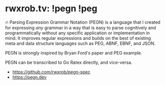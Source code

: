 # rwxrob.tv: !pegn !peg

🔥 Parsing Expression Grammar Notation (PEGN) is a language that I created for expressing *any* grammar in a way that is easy to parse cognitively and programmatically without any specific application or implementation in mind. It improves regular expressions and builds on the best of existing meta and data structure languages such as PEG, ABNF, EBNF, and JSON.

PEGN is strongly inspired by Bryan Ford's paper and PEG example.

PEGN can be transcribed to Go Ratex directly, and vice-versa.

* <https://github.com/rwxrob/pegn-spec>
* <https://pegn.dev>
